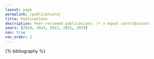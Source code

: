 ```yaml
---
layout: page
permalink: /publications/
title: Publications
description: Peer-reviewed publications. (* = equal contribution)
years: [2024, 2023, 2022, 2021, 2019]
nav: true
nav_order: 2
---
```


<!-- _pages/publications.md -->
<div class="publications">

{% bibliography %}


</div>
